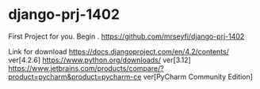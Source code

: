 # django-prj-1402
First Project for you. Begin .
https://github.com/mrseyfi/django-prj-1402

Link for download
https://docs.djangoproject.com/en/4.2/contents/ ver[4.2.6]
https://www.python.org/downloads/    ver[3.12]
https://www.jetbrains.com/products/compare/?product=pycharm&product=pycharm-ce   ver[PyCharm Community Edition]
